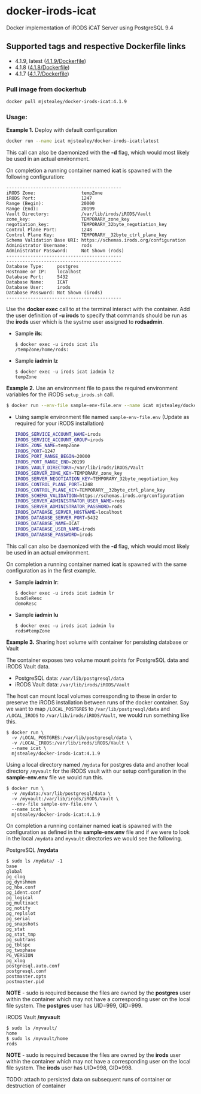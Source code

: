 # docker-irods-icat
Docker implementation of iRODS iCAT Server using PostgreSQL 9.4

## Supported tags and respective Dockerfile links

- 4.1.9, latest ([4.1.9/Dockerfile](https://github.com/mjstealey/docker-irods-icat/blob/master/4.1.9/Dockerfile))
- 4.1.8 ([4.1.8/Dockerfile](https://github.com/mjstealey/docker-irods-icat/blob/master/4.1.8/Dockerfile))
- 4.1.7 ([4.1.7/Dockerfile](https://github.com/mjstealey/docker-irods-icat/blob/master/4.1.7/Dockerfile))

### Pull image from dockerhub

```bash
docker pull mjstealey/docker-irods-icat:4.1.9
```

### Usage:

**Example 1.** Deploy with default configuration
```bash
docker run --name icat mjstealey/docker-irods-icat:latest
```
This call can also be daemonized with the **-d** flag, which would most likely be used in an actual environment.

On completion a running container named **icat** is spawned with the following configuration:
```
-------------------------------------------
iRODS Zone:                 tempZone
iRODS Port:                 1247
Range (Begin):              20000
Range (End):                20199
Vault Directory:            /var/lib/irods/iRODS/Vault
zone_key:                   TEMPORARY_zone_key
negotiation_key:            TEMPORARY_32byte_negotiation_key
Control Plane Port:         1248
Control Plane Key:          TEMPORARY__32byte_ctrl_plane_key
Schema Validation Base URI: https://schemas.irods.org/configuration
Administrator Username:     rods
Administrator Password:     Not Shown (rods)
-------------------------------------------
-------------------------------------------
Database Type:     postgres
Hostname or IP:    localhost
Database Port:     5432
Database Name:     ICAT
Database User:     irods
Database Password: Not Shown (irods)
-------------------------------------------
```

Use the **docker exec** call to at the terminal interact with the container. Add the user definition of **-u irods** to specify that commands should be run as the **irods** user which is the systme user assigned to **rodsadmin**.

- Sample **ils**:
  ```
  $ docker exec -u irods icat ils
  /tempZone/home/rods:
  ```

- Sample **iadmin lz**
  ```
  $ docker exec -u irods icat iadmin lz
  tempZone
  ```

**Example 2.** Use an environment file to pass the required environment variables for the iRODS `setup_irods.sh` call.
```bash
$ docker run --env-file sample-env-file.env --name icat mjstealey/docker-irods-icat:4.1.9
```
- Using sample environment file named `sample-env-file.env` (Update as required for your iRODS installation)

  ```bash
  IRODS_SERVICE_ACCOUNT_NAME=irods
  IRODS_SERVICE_ACCOUNT_GROUP=irods
  IRODS_ZONE_NAME=tempZone
  IRODS_PORT=1247
  IRODS_PORT_RANGE_BEGIN=20000
  IRODS_PORT_RANGE_END=20199
  IRODS_VAULT_DIRECTORY=/var/lib/irods/iRODS/Vault
  IRODS_SERVER_ZONE_KEY=TEMPORARY_zone_key
  IRODS_SERVER_NEGOTIATION_KEY=TEMPORARY_32byte_negotiation_key
  IRODS_CONTROL_PLANE_PORT=1248
  IRODS_CONTROL_PLANE_KEY=TEMPORARY__32byte_ctrl_plane_key
  IRODS_SCHEMA_VALIDATION=https://schemas.irods.org/configuration
  IRODS_SERVER_ADMINISTRATOR_USER_NAME=rods
  IRODS_SERVER_ADMINISTRATOR_PASSWORD=rods
  IRODS_DATABASE_SERVER_HOSTNAME=localhost
  IRODS_DATABASE_SERVER_PORT=5432
  IRODS_DATABASE_NAME=ICAT
  IRODS_DATABASE_USER_NAME=irods
  IRODS_DATABASE_PASSWORD=irods
  ```
  
This call can also be daemonized with the **-d** flag, which would most likely be used in an actual environment.

On completion a running container named **icat** is spawned with the same configuration as in the first example.

- Sample **iadmin lr**:
  ```
  $ docker exec -u irods icat iadmin lr
  bundleResc
  demoResc
  ```

- Sample **iadmin lu**
  ```
  $ docker exec -u irods icat iadmin lu
  rods#tempZone
  ```
  
**Example 3.** Sharing host volume with container for persisting database or Vault

The container exposes two volume mount points for PostgreSQL data and iRODS Vault data.

- PostgreSQL data: `/var/lib/postgresql/data`
- iRODS Vault data: `/var/lib/irods/iRODS/Vault`

The host can mount local volumes corresponding to these in order to preserve the iRODS installation between runs of the docker container. Say we want to map `/LOCAL_POSTGRES` to `/var/lib/postgresql/data` and  `/LOCAL_IRODS` to `/var/lib/irods/iRODS/Vault`, we would run something like this.

```
$ docker run \
  -v /LOCAL_POSTGRES:/var/lib/postgresql/data \
  -v /LOCAL_IRODS:/var/lib/irods/iRODS/Vault \
  --name icat \
  mjstealey/docker-irods-icat:4.1.9
```

Using a local directory named `/mydata` for postgres data and another local directory `/myvault` for the iRODS vault with  our setup configuration in the  **sample-env.env** file we would run this.
```
$ docker run \
  -v /mydata:/var/lib/postgresql/data \
  -v /myvault:/var/lib/irods/iRODS/Vault \
  --env-file sample-env-file.env \
  --name icat \
  mjstealey/docker-irods-icat:4.1.9
```
On completion a running container named **icat** is spawned with the configuration as defined in the  **sample-env.env** file and if we were to look in the local `/mydata` and `myvault` directories we would see the following.

PostgreSQL **/mydata**
```
$ sudo ls /mydata/ -1
base
global
pg_clog
pg_dynshmem
pg_hba.conf
pg_ident.conf
pg_logical
pg_multixact
pg_notify
pg_replslot
pg_serial
pg_snapshots
pg_stat
pg_stat_tmp
pg_subtrans
pg_tblspc
pg_twophase
PG_VERSION
pg_xlog
postgresql.auto.conf
postgresql.conf
postmaster.opts
postmaster.pid
```
**NOTE** - sudo is required because the files are owned by the **postgres** user within the container which may not have a corresponding user on the local file system. The **postgres** user has UID=999, GID=999.

iRODS Vault **/myvault**
```
$ sudo ls /myvault/
home
$ sudo ls /myvault/home
rods
```
**NOTE** - sudo is required because the files are owned by the **irods** user within the container which may not have a corresponding user on the local file system. The **irods** user has UID=998, GID=998.

TODO: attach to persisted data on subsequent runs of container or destruction of container



